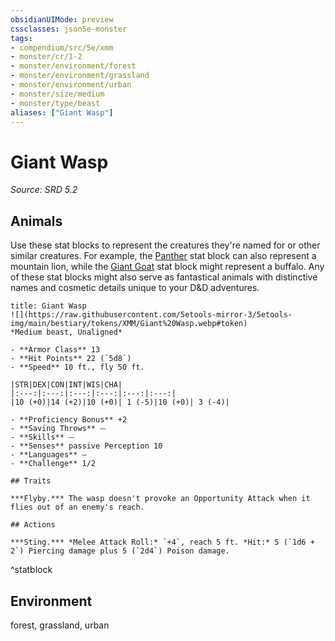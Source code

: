 ```yaml
---
obsidianUIMode: preview
cssclasses: json5e-monster
tags:
- compendium/src/5e/xmm
- monster/cr/1-2
- monster/environment/forest
- monster/environment/grassland
- monster/environment/urban
- monster/size/medium
- monster/type/beast
aliases: ["Giant Wasp"]
---
```

# Giant Wasp
*Source: SRD 5.2*  

## Animals

Use these stat blocks to represent the creatures they're named for or other similar creatures. For example, the [Panther](panther-xmm.md) stat block can also represent a mountain lion, while the [Giant Goat](giant-goat-xmm.md) stat block might represent a buffalo. Any of these stat blocks might also serve as fantastical animals with distinctive names and cosmetic details unique to your D&D adventures.

```ad-statblock
title: Giant Wasp
![](https://raw.githubusercontent.com/5etools-mirror-3/5etools-img/main/bestiary/tokens/XMM/Giant%20Wasp.webp#token)
*Medium beast, Unaligned*

- **Armor Class** 13
- **Hit Points** 22 (`5d8`)
- **Speed** 10 ft., fly 50 ft.

|STR|DEX|CON|INT|WIS|CHA|
|:---:|:---:|:---:|:---:|:---:|:---:|
|10 (+0)|14 (+2)|10 (+0)| 1 (-5)|10 (+0)| 3 (-4)|

- **Proficiency Bonus** +2
- **Saving Throws** ⏤
- **Skills** ⏤
- **Senses** passive Perception 10
- **Languages** —
- **Challenge** 1/2

## Traits

***Flyby.*** The wasp doesn't provoke an Opportunity Attack when it flies out of an enemy's reach.

## Actions

***Sting.*** *Melee Attack Roll:* `+4`, reach 5 ft. *Hit:* 5 (`1d6 + 2`) Piercing damage plus 5 (`2d4`) Poison damage.
```
^statblock

## Environment

forest, grassland, urban